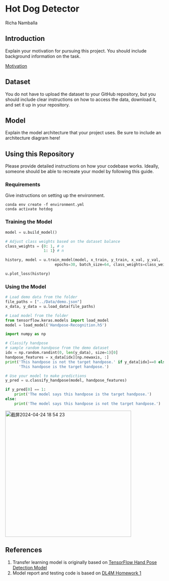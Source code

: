 # Hot Dog Detector

Richa Namballa

## Introduction

Explain your motivation for pursuing this project. You should include background information on the task.

[Motivation](https://www.youtube.com/watch?v=ACmydtFDTGs&ab_channel=HBO)

## Dataset

You do not have to upload the dataset to your GitHub repository, but you should include clear instructions on how to access the data, download it, and set it up in your repository.

## Model

Explain the model architecture that your project uses. Be sure to include an architecture diagram here!

## Using this Repository

Please provide detailed instructions on how your codebase works. Ideally, someone should be able to recreate your model by following this guide.

### Requirements

Give instructions on setting up the environment.

```
conda env create -f environment.yml
conda activate hotdog
```

### Training the Model

```python
model = u.build_model()

# Adjust class weights based on the dataset balance
class_weights = {0: 1, # o
                 1: 1} # n

history, model = u.train_model(model, x_train, y_train, x_val, y_val, 
                      epochs=30, batch_size=64, class_weights=class_weights)

u.plot_loss(history)
```


### Using the Model

```python
# Load demo data from the folder
file_paths = ["../Data/demo.json"]
x_data, y_data = u.load_data(file_paths) 
```

```python
# Load model from the folder
from tensorflow.keras.models import load_model
model = load_model('Handpose-Recognition.h5')
```

```python
import numpy as np

# Classify handpose
# sample random handpose from the demo dataset
idx = np.random.randint(0, len(y_data), size=1)[0] 
handpose_features = x_data[idx][np.newaxis, :] 
print('This handpose is not the target handpose.' if y_data[idx]==0 else 
      'This handpose is the target handpose.')

# Use your model to make predictions
y_pred = u.classify_handpose(model, handpose_features)

if y_pred[0] == 1:
    print('The model says this handpose is the target handpose.')
else:
    print('The model says this handpose is not the target handpose.')
```

<img width="400" alt="截屏2024-04-24 18 54 23" src="https://github.com/RubyQianru/final-project-example/assets/142470034/4830b139-ae45-4b60-84c1-669fc4667675">

## References

1. Transfer learning model is originally based on [TensorFlow Hand Pose Detection Model](https://github.com/tensorflow/tfjs-models/tree/master/hand-pose-detection)
2. Model report and testing code is based on [DL4M Homework 1](https://github.com/dl4m/homework-1-RubyQianru)

